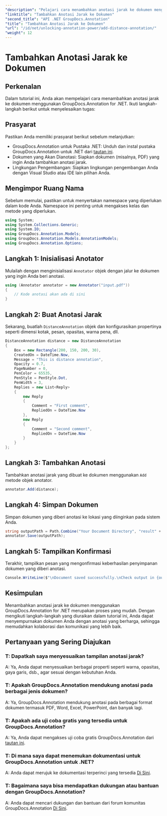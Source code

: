 ```yaml
---
"description": "Pelajari cara menambahkan anotasi jarak ke dokumen menggunakan GroupDocs.Annotation for .NET. Tingkatkan kolaborasi dan komunikasi dengan mudah."
"linktitle": "Tambahkan Anotasi Jarak ke Dokumen"
"second_title": "API .NET GroupDocs.Annotation"
"title": "Tambahkan Anotasi Jarak ke Dokumen"
"url": "/id/net/unlocking-annotation-power/add-distance-annotation/"
"weight": 12
---
```


# Tambahkan Anotasi Jarak ke Dokumen

## Perkenalan
Dalam tutorial ini, Anda akan mempelajari cara menambahkan anotasi jarak ke dokumen menggunakan GroupDocs.Annotation for .NET. Ikuti langkah-langkah berikut untuk menyelesaikan tugas:
## Prasyarat

Pastikan Anda memiliki prasyarat berikut sebelum melanjutkan:

- GroupDocs.Annotation untuk Pustaka .NET: Unduh dan instal pustaka GroupDocs.Annotation untuk .NET dari [tautan ini](https://releases.groupdocs.com/annotation/net/).
- Dokumen yang Akan Dianotasi: Siapkan dokumen (misalnya, PDF) yang ingin Anda tambahkan anotasi jarak.
- Lingkungan Pengembangan: Siapkan lingkungan pengembangan Anda dengan Visual Studio atau IDE lain pilihan Anda.

## Mengimpor Ruang Nama

Sebelum memulai, pastikan untuk menyertakan namespace yang diperlukan dalam kode Anda. Namespace ini penting untuk mengakses kelas dan metode yang diperlukan.

```csharp
using System;
using System.Collections.Generic;
using System.IO;
using GroupDocs.Annotation.Models;
using GroupDocs.Annotation.Models.AnnotationModels;
using GroupDocs.Annotation.Options;
```


## Langkah 1: Inisialisasi Anotator

Mulailah dengan menginisialisasi `Annotator` objek dengan jalur ke dokumen yang ingin Anda beri anotasi.

```csharp
using (Annotator annotator = new Annotator("input.pdf"))
{
    // Kode anotasi akan ada di sini
}
```

## Langkah 2: Buat Anotasi Jarak

Sekarang, buatlah `DistanceAnnotation` objek dan konfigurasikan propertinya seperti dimensi kotak, pesan, opasitas, warna pena, dll.

```csharp
DistanceAnnotation distance = new DistanceAnnotation
{
    Box = new Rectangle(200, 150, 200, 30),
    CreatedOn = DateTime.Now,
    Message = "This is distance annotation",
    Opacity = 0.7,
    PageNumber = 0,
    PenColor = 65535,
    PenStyle = PenStyle.Dot,
    PenWidth = 3,
    Replies = new List<Reply>
    {
        new Reply
        {
            Comment = "First comment",
            RepliedOn = DateTime.Now
        },
        new Reply
        {
            Comment = "Second comment",
            RepliedOn = DateTime.Now
        }
    }
};
```

## Langkah 3: Tambahkan Anotasi

Tambahkan anotasi jarak yang dibuat ke dokumen menggunakan `Add` metode objek anotator.

```csharp
annotator.Add(distance);
```

## Langkah 4: Simpan Dokumen

Simpan dokumen yang diberi anotasi ke lokasi yang diinginkan pada sistem Anda.

```csharp
string outputPath = Path.Combine("Your Document Directory", "result" + Path.GetExtension("input.pdf"));
annotator.Save(outputPath);
```

## Langkah 5: Tampilkan Konfirmasi

Terakhir, tampilkan pesan yang mengonfirmasi keberhasilan penyimpanan dokumen yang diberi anotasi.

```csharp
Console.WriteLine($"\nDocument saved successfully.\nCheck output in {outputPath}.");
```

## Kesimpulan

Menambahkan anotasi jarak ke dokumen menggunakan GroupDocs.Annotation for .NET merupakan proses yang mudah. Dengan mengikuti langkah-langkah yang diuraikan dalam tutorial ini, Anda dapat menyempurnakan dokumen Anda dengan anotasi yang berharga, sehingga memudahkan kolaborasi dan komunikasi yang lebih baik.

## Pertanyaan yang Sering Diajukan

### T: Dapatkah saya menyesuaikan tampilan anotasi jarak?

A: Ya, Anda dapat menyesuaikan berbagai properti seperti warna, opasitas, gaya garis, dsb., agar sesuai dengan kebutuhan Anda.

### T: Apakah GroupDocs.Annotation mendukung anotasi pada berbagai jenis dokumen?

A: Ya, GroupDocs.Annotation mendukung anotasi pada berbagai format dokumen termasuk PDF, Word, Excel, PowerPoint, dan banyak lagi.

### T: Apakah ada uji coba gratis yang tersedia untuk GroupDocs.Annotation?

A: Ya, Anda dapat mengakses uji coba gratis GroupDocs.Annotation dari [tautan ini](https://releases.groupdocs.com/).

### T: Di mana saya dapat menemukan dokumentasi untuk GroupDocs.Annotation untuk .NET?

A: Anda dapat merujuk ke dokumentasi terperinci yang tersedia [Di Sini](https://tutorials.groupdocs.com/annotation/net/).

### T: Bagaimana saya bisa mendapatkan dukungan atau bantuan dengan GroupDocs.Annotation?

A: Anda dapat mencari dukungan dan bantuan dari forum komunitas GroupDocs.Annotation [Di Sini](https://forum.groupdocs.com/c/annotation/10).